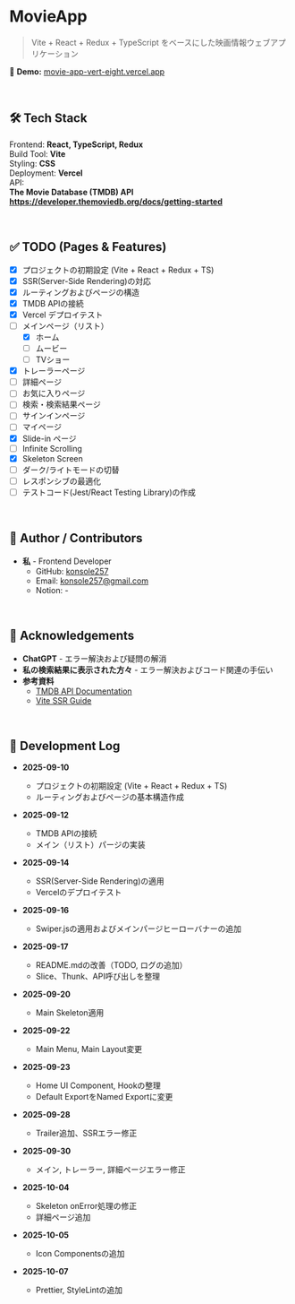 # MovieApp

> Vite + React + Redux + TypeScript をベースにした映画情報ウェブアプリケーション

🔗 **Demo:** [movie-app-vert-eight.vercel.app](https://movie-app-vert-eight.vercel.app/)

<br>

## 🛠️ Tech Stack

Frontend: **React, TypeScript, Redux**  
Build Tool: **Vite**  
Styling: **CSS**  
Deployment: **Vercel**  
API:  
**The Movie Database (TMDB) API  
https://developer.themoviedb.org/docs/getting-started**

<br>

## ✅ TODO (Pages & Features)

- [x] プロジェクトの初期設定 (Vite + React + Redux + TS)
- [x] SSR(Server-Side Rendering)の対応
- [x] ルーティングおよびページの構造
- [x] TMDB APIの接続
- [x] Vercel デプロイテスト
- [ ] メインページ（リスト）
  - [x] ホーム
  - [ ] ムービー
  - [ ] TVショー
- [x] トレーラーページ
- [ ] 詳細ページ
- [ ] お気に入りページ
- [ ] 検索・検索結果ページ
- [ ] サインインページ
- [ ] マイページ
- [x] Slide-in ページ
- [ ] Infinite Scrolling
- [x] Skeleton Screen
- [ ] ダーク/ライトモードの切替
- [ ] レスポンシブの最適化
- [ ] テストコード(Jest/React Testing Library)の作成

<br>

## 👤 Author / Contributors

- **私** - Frontend Developer
  - GitHub: [konsole257](https://github.com/konsole257)
  - Email: konsole257@gmail.com
  - Notion: -

<br>

## 🙏 Acknowledgements

- **ChatGPT** - エラー解決および疑問の解消
- **私の検索結果に表示された方々** - エラー解決およびコード関連の手伝い
- **参考資料**
  - [TMDB API Documentation](https://www.themoviedb.org/documentation/api)
  - [Vite SSR Guide](https://vitejs.dev/guide/ssr.html)

<br>

## 📝 Development Log

- **2025-09-10**
  - プロジェクトの初期設定 (Vite + React + Redux + TS)
  - ルーティングおよびページの基本構造作成

- **2025-09-12**
  - TMDB APIの接続
  - メイン（リスト）パージの実装

- **2025-09-14**
  - SSR(Server-Side Rendering)の適用
  - Vercelのデプロイテスト

- **2025-09-16**
  - Swiper.jsの適用およびメインパージヒーローバナーの追加

- **2025-09-17**
  - README.mdの改善（TODO, ログの追加）
  - Slice、Thunk、API呼び出しを整理

- **2025-09-20**
  - Main Skeleton適用

- **2025-09-22**
  - Main Menu, Main Layout変更

- **2025-09-23**
  - Home UI Component, Hookの整理
  - Default ExportをNamed Exportに変更

- **2025-09-28**
  - Trailer追加、SSRエラー修正

- **2025-09-30**
  - メイン, トレーラー, 詳細ページエラー修正

- **2025-10-04**
  - Skeleton onError処理の修正
  - 詳細ページ追加

- **2025-10-05**
  - Icon Componentsの追加

- **2025-10-07**
  - Prettier, StyleLintの追加
